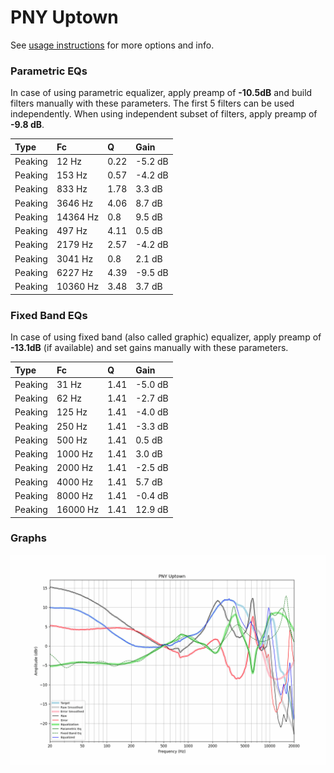 # PNY Uptown
See [usage instructions](https://github.com/jaakkopasanen/AutoEq#usage) for more options and info.

### Parametric EQs
In case of using parametric equalizer, apply preamp of **-10.5dB** and build filters manually
with these parameters. The first 5 filters can be used independently.
When using independent subset of filters, apply preamp of **-9.8 dB**.

| Type    | Fc       |    Q | Gain    |
|:--------|:---------|:-----|:--------|
| Peaking | 12 Hz    | 0.22 | -5.2 dB |
| Peaking | 153 Hz   | 0.57 | -4.2 dB |
| Peaking | 833 Hz   | 1.78 | 3.3 dB  |
| Peaking | 3646 Hz  | 4.06 | 8.7 dB  |
| Peaking | 14364 Hz | 0.8  | 9.5 dB  |
| Peaking | 497 Hz   | 4.11 | 0.5 dB  |
| Peaking | 2179 Hz  | 2.57 | -4.2 dB |
| Peaking | 3041 Hz  | 0.8  | 2.1 dB  |
| Peaking | 6227 Hz  | 4.39 | -9.5 dB |
| Peaking | 10360 Hz | 3.48 | 3.7 dB  |

### Fixed Band EQs
In case of using fixed band (also called graphic) equalizer, apply preamp of **-13.1dB**
(if available) and set gains manually with these parameters.

| Type    | Fc       |    Q | Gain    |
|:--------|:---------|:-----|:--------|
| Peaking | 31 Hz    | 1.41 | -5.0 dB |
| Peaking | 62 Hz    | 1.41 | -2.7 dB |
| Peaking | 125 Hz   | 1.41 | -4.0 dB |
| Peaking | 250 Hz   | 1.41 | -3.3 dB |
| Peaking | 500 Hz   | 1.41 | 0.5 dB  |
| Peaking | 1000 Hz  | 1.41 | 3.0 dB  |
| Peaking | 2000 Hz  | 1.41 | -2.5 dB |
| Peaking | 4000 Hz  | 1.41 | 5.7 dB  |
| Peaking | 8000 Hz  | 1.41 | -0.4 dB |
| Peaking | 16000 Hz | 1.41 | 12.9 dB |

### Graphs
![](./PNY%20Uptown.png)